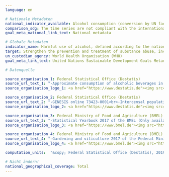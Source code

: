 ```yaml
---
language: en

# Nationale Metadaten
national_indicator_available: Alcohol consumption (conversion by UN factors) <br> Alcohol consumption (conversion by national factors)
comparison_sdg: The time series are not compliant with the international metadata description.
goal_meta_national_link_text: National metadata

# Globale Metadaten
indicator_name: Harmful use of alcohol, defined according to the national context as alcohol per capita consumption (aged 15 years and older) within a calendar year in litres of pure alcohol
target: Strengthen the prevention and treatment of substance abuse, including narcotic drug abuse and harmful use of alcohol
un_custodian_agency: World Health Organisation (WHO)
goal_meta_link_text: United Nations Sustainable Development Goals Metadata

# Datenquelle

source_organisation_1: Federal Statistical Office (Destatis)
source_url_text_1: "-Approximate consumption of alcoholic beverages in Germany (Only available in German)<br>-Excise duties statistics – working paper – time series (Only available in German)"
source_organisation_logo_1: <a href="https://www.destatis.de"><img src="https://g205sdgs.github.io/sdg-indicators/public/LogosEn/destatis.png" alt="Logo Destatis" /></a>

source_organisation_2: Federal Statistical Office (Destatis)
source_url_text_2: "-GENESIS online 73423-0001<br>-Intercensal population updates<br>GENESIS online 12411-0040<br>            "
source_organisation_logo_2: <a href="https://www.destatis.de"><img src="https://g205sdgs.github.io/sdg-indicators/public/LogosEn/destatis.png" alt="Logo Destatis" /></a>

source_organisation_3: Federal Ministry of Food and Agriculture (BMEL)
source_url_text_3: "-Statistical Yearbook 2017 of the BMEL (Only available in German)"
source_organisation_logo_3: <a href="https://www.bmel.de"><img src="https://g205sdgs.github.io/sdg-indicators/public/LogosEn/bmel.png" alt="Logo BMEL" /></a>

source_organisation_4: Federal Ministry of Food and Agriculture (BMEL)
source_url_text_4: "-Gardening and viticulture 2017 of the Federal Ministry of Food and Agriculture (Only available in German)"
source_organisation_logo_4: <a href="https://www.bmel.de"><img src="https://g205sdgs.github.io/sdg-indicators/public/LogosEn/bmel.png" alt="Logo BMEL" /></a>

computation_units:  "&copy; Federal Statistical Office (Destatis), 2019"

# Nicht ändern!
national_geographical_coverage: Total
---
```

